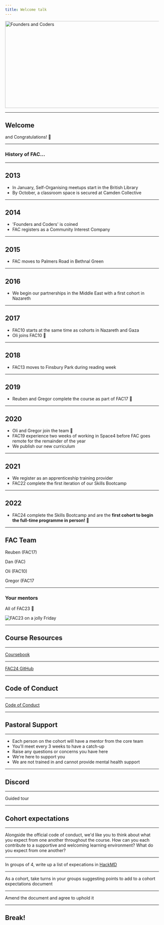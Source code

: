 ```yaml
---
title: Welcome talk
---
```


<img width="651" height="284" src="https://facresources.com/assets/logos/fac_logo.png" alt="Founders and Coders">

---

<!-- {.primary} -->

## Welcome

and Congratulations! 🎉

---

<!-- {.secondary} -->

### History of FAC...

---

## 2013

- In January, Self-Organising meetups start in the British Library
- By October, a classroom space is secured at Camden Collective

---

## 2014

- 'Founders and Coders' is coined
- FAC registers as a Community Interest Company

---

## 2015

- FAC moves to Palmers Road in Bethnal Green

---

## 2016

- We begin our partnerships in the Middle East with a first cohort in Nazareth

---

## 2017

- FAC10 starts at the same time as cohorts in Nazareth and Gaza
- Oli joins FAC10 🌺

---

## 2018

- FAC13 moves to Finsbury Park during reading week

---

## 2019

- Reuben and Gregor complete the course as part of FAC17 🚀

---

## 2020

- Oli and Gregor join the team 🌱
- FAC19 experience two weeks of working in Space4 before FAC goes remote for the remainder of the year
- We publish our new curriculum

---

## 2021

- We register as an apprenticeship training provider
- FAC22 complete the first iteration of our Skills Bootcamp

---

## 2022

- FAC24 complete the Skills Bootcamp and are the **first cohort to begin the full-time programme in person!** 🎉

---

## FAC Team

Reuben (FAC17)

Dan (FAC)

Oli (FAC10)

Gregor (FAC17

---

### Your mentors

All of FAC23 💖

![FAC23 on a jolly Friday](../term-3/welcome-talk/fac23.png)

---

<!-- {.primary} -->

## Course Resources

---

[Coursebook](https://learn.foundersandcoders.com)

---

[FAC24 GitHub](https://github.com/fac24)

---

<!-- {.primary} -->

## Code of Conduct

---

[Code of Conduct](https://www.foundersandcoders.com/code-of-conduct/)

---

<!-- {.primary} -->

## Pastoral Support

---

- Each person on the cohort will have a mentor from the core team
- You'll meet every 3 weeks to have a catch-up
- Raise any questions or concerns you have here
- We're here to support you
- We are not trained in and cannot provide mental health support

---

<!-- {.primary} -->

## Discord

---

Guided tour

---

<!-- {.primary} -->

## Cohort expectations

---

Alongside the official code of conduct, we'd like you to think about what you expect from one another throughout the course. How can you each contribute to a supportive and welcoming learning environment? What do you expect from one another?

---

In groups of 4, write up a list of expecations in [HackMD](https://hackmd.io)

---

As a cohort, take turns in your groups suggesting points to add to a cohort expectations document

---

Amend the document and agree to uphold it

---

## Break!
